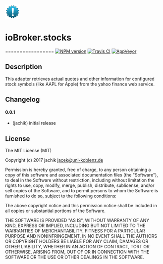 ![Logo](admin/stocks.png)
# ioBroker.stocks
=================
[![NPM version](https://img.shields.io/npm/v/iobroker.stocks.svg)](https://www.npmjs.com/package/iobroker.stocks)
[![Travis CI](https://travis-ci.org/jachik/ioBroker.stocks.svg?branch=master)](https://travis-ci.org/jachik/ioBroker.stocks)
[![AppVeyor](https://ci.appveyor.com/api/projects/status/2fquda7xh5xqb0u2?svg=true)](https://ci.appveyor.com/project/jachik/iobroker-stocks)

## Description
This adapter retrieves actual quotes and other information for configured stock symbols (like AAPL for Apple) from the yahoo finance web service.

## Changelog

#### 0.0.1
* (jachik) initial release

## License
The MIT License (MIT)

Copyright (c) 2017 jachik <jacek@uni-koblenz.de>

Permission is hereby granted, free of charge, to any person obtaining a copy
of this software and associated documentation files (the "Software"), to deal
in the Software without restriction, including without limitation the rights
to use, copy, modify, merge, publish, distribute, sublicense, and/or sell
copies of the Software, and to permit persons to whom the Software is
furnished to do so, subject to the following conditions:

The above copyright notice and this permission notice shall be included in
all copies or substantial portions of the Software.

THE SOFTWARE IS PROVIDED "AS IS", WITHOUT WARRANTY OF ANY KIND, EXPRESS OR
IMPLIED, INCLUDING BUT NOT LIMITED TO THE WARRANTIES OF MERCHANTABILITY,
FITNESS FOR A PARTICULAR PURPOSE AND NONINFRINGEMENT. IN NO EVENT SHALL THE
AUTHORS OR COPYRIGHT HOLDERS BE LIABLE FOR ANY CLAIM, DAMAGES OR OTHER
LIABILITY, WHETHER IN AN ACTION OF CONTRACT, TORT OR OTHERWISE, ARISING FROM,
OUT OF OR IN CONNECTION WITH THE SOFTWARE OR THE USE OR OTHER DEALINGS IN
THE SOFTWARE.

